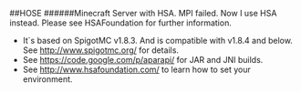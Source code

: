 ##HOSE
######Minecraft Server with HSA.
MPI failed. Now I use HSA instead. Please see HSAFoundation for further information.

*   It`s based on SpigotMC v1.8.3. And is compatible with v1.8.4 and below. See http://www.spigotmc.org/ for details.
*   See https://code.google.com/p/aparapi/ for JAR and JNI builds.
*   See http://www.hsafoundation.com/ to learn how to set your environment.
